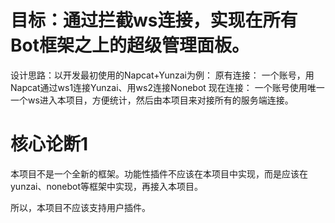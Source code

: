 # 目标：通过拦截ws连接，实现在所有Bot框架之上的超级管理面板。

设计思路：以开发最初使用的Napcat+Yunzai为例：
原有连接：
一个账号，用Napcat通过ws1连接Yunzai、用ws2连接Nonebot
现在连接：
一个账号使用唯一一个ws进入本项目，方便统计，然后由本项目来对接所有的服务端连接。




# 核心论断1
本项目不是一个全新的框架。功能性插件不应该在本项目中实现，而是应该在yunzai、nonebot等框架中实现，再接入本项目。

所以，本项目不应该支持用户插件。
